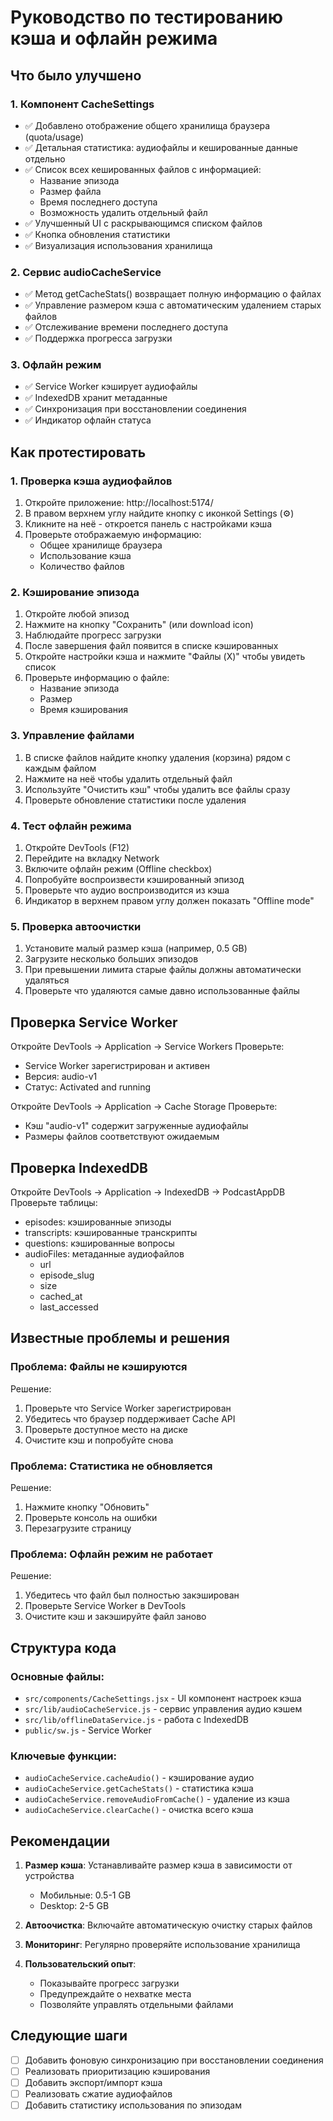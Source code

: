 # Руководство по тестированию кэша и офлайн режима

## Что было улучшено

### 1. Компонент CacheSettings
- ✅ Добавлено отображение общего хранилища браузера (quota/usage)
- ✅ Детальная статистика: аудиофайлы и кешированные данные отдельно
- ✅ Список всех кешированных файлов с информацией:
  - Название эпизода
  - Размер файла
  - Время последнего доступа
  - Возможность удалить отдельный файл
- ✅ Улучшенный UI с раскрывающимся списком файлов
- ✅ Кнопка обновления статистики
- ✅ Визуализация использования хранилища

### 2. Сервис audioCacheService
- ✅ Метод getCacheStats() возвращает полную информацию о файлах
- ✅ Управление размером кэша с автоматическим удалением старых файлов
- ✅ Отслеживание времени последнего доступа
- ✅ Поддержка прогресса загрузки

### 3. Офлайн режим
- ✅ Service Worker кэширует аудиофайлы
- ✅ IndexedDB хранит метаданные
- ✅ Синхронизация при восстановлении соединения
- ✅ Индикатор офлайн статуса

## Как протестировать

### 1. Проверка кэша аудиофайлов

1. Откройте приложение: http://localhost:5174/
2. В правом верхнем углу найдите кнопку с иконкой Settings (⚙️)
3. Кликните на неё - откроется панель с настройками кэша
4. Проверьте отображаемую информацию:
   - Общее хранилище браузера
   - Использование кэша
   - Количество файлов

### 2. Кэширование эпизода

1. Откройте любой эпизод
2. Нажмите на кнопку "Сохранить" (или download icon)
3. Наблюдайте прогресс загрузки
4. После завершения файл появится в списке кэшированных
5. Откройте настройки кэша и нажмите "Файлы (X)" чтобы увидеть список
6. Проверьте информацию о файле:
   - Название эпизода
   - Размер
   - Время кэширования

### 3. Управление файлами

1. В списке файлов найдите кнопку удаления (корзина) рядом с каждым файлом
2. Нажмите на неё чтобы удалить отдельный файл
3. Используйте "Очистить кэш" чтобы удалить все файлы сразу
4. Проверьте обновление статистики после удаления

### 4. Тест офлайн режима

1. Откройте DevTools (F12)
2. Перейдите на вкладку Network
3. Включите офлайн режим (Offline checkbox)
4. Попробуйте воспроизвести кэшированный эпизод
5. Проверьте что аудио воспроизводится из кэша
6. Индикатор в верхнем правом углу должен показать "Offline mode"

### 5. Проверка автоочистки

1. Установите малый размер кэша (например, 0.5 GB)
2. Загрузите несколько больших эпизодов
3. При превышении лимита старые файлы должны автоматически удаляться
4. Проверьте что удаляются самые давно использованные файлы

## Проверка Service Worker

Откройте DevTools → Application → Service Workers
Проверьте:
- Service Worker зарегистрирован и активен
- Версия: audio-v1
- Статус: Activated and running

Откройте DevTools → Application → Cache Storage
Проверьте:
- Кэш "audio-v1" содержит загруженные аудиофайлы
- Размеры файлов соответствуют ожидаемым

## Проверка IndexedDB

Откройте DevTools → Application → IndexedDB → PodcastAppDB
Проверьте таблицы:
- episodes: кэшированные эпизоды
- transcripts: кэшированные транскрипты
- questions: кэшированные вопросы
- audioFiles: метаданные аудиофайлов
  - url
  - episode_slug
  - size
  - cached_at
  - last_accessed

## Известные проблемы и решения

### Проблема: Файлы не кэшируются
Решение:
1. Проверьте что Service Worker зарегистрирован
2. Убедитесь что браузер поддерживает Cache API
3. Проверьте доступное место на диске
4. Очистите кэш и попробуйте снова

### Проблема: Статистика не обновляется
Решение:
1. Нажмите кнопку "Обновить"
2. Проверьте консоль на ошибки
3. Перезагрузите страницу

### Проблема: Офлайн режим не работает
Решение:
1. Убедитесь что файл был полностью закэширован
2. Проверьте Service Worker в DevTools
3. Очистите кэш и закэшируйте файл заново

## Структура кода

### Основные файлы:
- `src/components/CacheSettings.jsx` - UI компонент настроек кэша
- `src/lib/audioCacheService.js` - сервис управления аудио кэшем
- `src/lib/offlineDataService.js` - работа с IndexedDB
- `public/sw.js` - Service Worker

### Ключевые функции:
- `audioCacheService.cacheAudio()` - кэширование аудио
- `audioCacheService.getCacheStats()` - статистика кэша
- `audioCacheService.removeAudioFromCache()` - удаление из кэша
- `audioCacheService.clearCache()` - очистка всего кэша

## Рекомендации

1. **Размер кэша**: Устанавливайте размер кэша в зависимости от устройства
   - Мобильные: 0.5-1 GB
   - Desktop: 2-5 GB

2. **Автоочистка**: Включайте автоматическую очистку старых файлов

3. **Мониторинг**: Регулярно проверяйте использование хранилища

4. **Пользовательский опыт**: 
   - Показывайте прогресс загрузки
   - Предупреждайте о нехватке места
   - Позволяйте управлять отдельными файлами

## Следующие шаги

- [ ] Добавить фоновую синхронизацию при восстановлении соединения
- [ ] Реализовать приоритизацию кэширования
- [ ] Добавить экспорт/импорт кэша
- [ ] Реализовать сжатие аудиофайлов
- [ ] Добавить статистику использования по эпизодам
